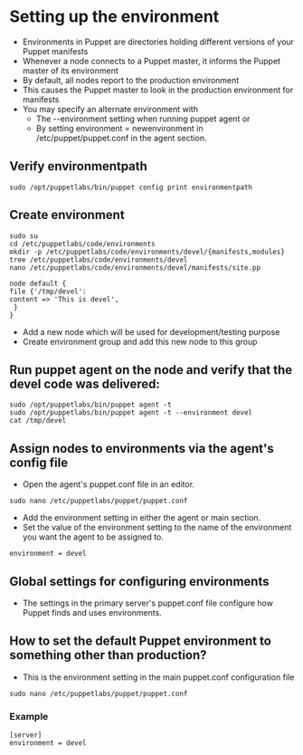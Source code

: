 # Setting up the environment
- Environments in Puppet are directories holding different versions of your Puppet manifests
- Whenever a node connects to a Puppet master, it informs the Puppet master of its environment
- By default, all nodes report to the production environment
- This causes the Puppet master to look in the production environment for manifests
- You may specify an alternate environment with 
   - The --environment setting when running puppet agent or 
   - By setting environment = newenvironment in /etc/puppet/puppet.conf in the agent section.


## Verify environmentpath
```
sudo /opt/puppetlabs/bin/puppet config print environmentpath
```

## Create environment
```
sudo su
cd /etc/puppetlabs/code/environments
mkdir -p /etc/puppetlabs/code/environments/devel/{manifests,modules}
tree /etc/puppetlabs/code/environments/devel
nano /etc/puppetlabs/code/environments/devel/manifests/site.pp
```

```
node default {
file {'/tmp/devel':
content => 'This is devel',
 }
}
```

- Add a new node which will be used for development/testing purpose
- Create environment group and add this new node to this group

## Run puppet agent on the node and verify that the devel code was delivered:
```
sudo /opt/puppetlabs/bin/puppet agent -t
sudo /opt/puppetlabs/bin/puppet agent -t --environment devel
cat /tmp/devel
```

## Assign nodes to environments via the agent's config file
- Open the agent's puppet.conf file in an editor.
```
sudo nano /etc/puppetlabs/puppet/puppet.conf
```
- Add the environment setting in either the agent or main section.
- Set the value of the environment setting to the name of the environment you want the agent to be assigned to.
```
environment = devel
```

## Global settings for configuring environments
- The settings in the primary server's puppet.conf file configure how Puppet finds and uses environments.

 ## How to set the default Puppet environment to something other than production?
 - This is the environment setting in the main puppet.conf configuration file
 
```
sudo nano /etc/puppetlabs/puppet/puppet.conf
```


### Example
 ```
[server]
environment = devel
```